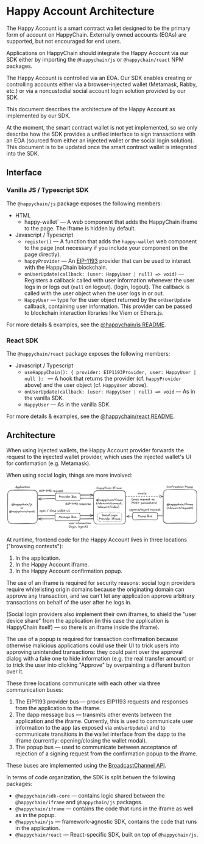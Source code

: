 # Happy Account Architecture

The Happy Account is a smart contract wallet designed to be the primary form of account on
HappyChain. Externally owned accounts (EOAs) are supported, but not encouraged for end users.

Applications on HappyChain should integrate the Happy Account via our SDK either by importing the
`@happychain/js` or `@happychain/react` NPM packages.

<!-- TODO provide links to the NPM packages once deployed to the registry -->

The Happy Account is controlled via an EOA. Our SDK enables creating or controlling accounts either
via a browser-injected wallet (Metamask, Rabby, etc.) or via a noncustodial social account login
solution provided by our SDK.

<!-- TODO mention the social login provider once it is decided -->

This document describes the architecture of the Happy Account as implemented by our SDK.

At the moment, the smart contract wallet is not yet implemented, so we only describe how the SDK
provides a unified interface to sign transactions with an EOA (sourced from either an injected
wallet or the social login solution). This document is to be updated once the smart contract wallet
is integrated into the SDK.

## Interface

### Vanilla JS / Typescript SDK

The `@happychain/js` package exposes the following members:

- HTML
  - happy-wallet` — A web component that adds the HappyChain iframe to the page. The iframe is hidden
    by default.
- Javascript / Typescript
  - `register()` — A function that adds the `happy-wallet` web component to the page (not necessary if
    you include your component on the page directly).
  - `happyProvider` — An [EIP-1193] provider that can be used to interact with the HappyChain
    blockchain.
  - `onUserUpdate(callback: (user: HappyUser | null) => void)` — Registers a callback called
    with user information whenever the user logs in or logs out (`null` on logout). 
    (login, logout). The callback is called with the user object when the user logs in or out.
  - `HappyUser` — type for the user object returned by the `onUserUpdate` callback, containing user
    information. This provider can be passed to blockchain interaction libraries like Viem or
    Ethers.js.

<!-- TODO: update once the button is not in the iframe and we have a method to open/close the wallet -->

[EIP-1193]: https://eips.ethereum.org/EIPS/eip-1193

For more details & examples, see the [@happychain/js README](../packages/sdk-vanillajs/README.md).

### React SDK

The `@happychain/react` package exposes the following members:

- Javascript / Typescript
  - `useHappyChain(): { provider: EIP1193Provider, user: HappyUser | null }: ` — A hook that
    returns the provider (cf. `happyProvider` above) and the user object (cf. `HappyUser` above).
  - `onUserUpdate(callback: (user: HappyUser | null) => void` — As in the vanilla SDK.
  - `HappyUser` — As in the vanilla SDK.

For more details & examples, see the [@happychain/react README](../packages/sdk-react/README.md).

## Architecture

When using injected wallets, the Happy Account provider forwards the request to the injected wallet
provider, which uses the injected wallet's UI for confirmation (e.g. Metamask).

<!-- NOTE: This isn't as-implemented yet, at the moment injected wallet request do travel to the
     iframe, but this is slated to change. -->

When using social login, things are more involved:

![Happy Account Architecture](./images/account-social-architecture.png)

At runtime, frontend code for the Happy Account lives in three locations ("browsing contexts"):

1. In the application.
2. In the Happy Account iframe.
3. In the Happy Account confirmation popup.

The use of an iframe is required for security reasons: social login providers require whitelisting origin
domains because the originating domain can approve any transaction, and we can't let
any application approve arbitrary transactions on behalf of the user after he logs in.

(Social login providers also implement their own iframes, to shield the "user device
share" from the application (in this case the application is HappyChain itself) — so there is an
iframe inside the iframe).

The use of a popup is required for transaction confirmation because otherwise malicious applications
could use their UI to trick users into approving unintended transactions: they could paint over the
approval dialog with a fake one to hide information (e.g. the real transfer amount) or to trick the
user into clicking "Approve" by overpainting a different button over it.

These three locations communicate with each other via three communication buses:

1. The EIP1193 provider bus — proxies EIP1193 requests and responses from the application to the iframe.
2. The dapp message bus — transmits other events between the application and the iframe. Currently,
   this is used to communicate user information to the app (as exposed via `onUserUpdate`) and to
   communicate transitions in the wallet interface from the dapp to the iframe (currently:
   opening/closing the wallet modal).
3. The popup bus — used to communicate between acceptance of rejection of a signing request from the
   confirmation popup to the iframe.

These buses are implemented using the [BroadcastChannel API].

[BroadcastChannel API]: https://developer.mozilla.org/en-US/docs/Web/API/Broadcast_Channel_API


In terms of code organization, the SDK is split betwen the following packages:

- `@happychain/sdk-core` — contains logic shared between the `@happychain/iframe` and
  `@happychain/js` packages.
- `@happychain/iframe` — contains the code that runs in the iframe as well as in the popup.
- `@happychain/js` — framework-agnostic SDK, contains the code that runs in the application.
- `@happychain/react` — React-specific SDK, built on top of `@happychain/js`.


